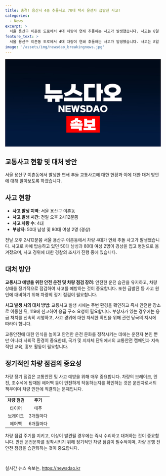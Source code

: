 ```yaml
---
title: 충격! 용산서 4중 추돌사고 70대 택시 운전자 급발진 사고!
categories:
  - News
excerpt: >
  서울 용산구 이촌동 도로에서 4대 차량이 연쇄 추돌하는 사고가 발생했습니다. 사고는 8일 오후 2시12분쯤 이촌동에서 발생했으며, 70대 운전기사 A씨의 택시가 차를 들이받아 4대가 연쇄 추돌했습니다. 이 사고로 50대 남성과 80대 여성 2명이 경상을 입고 병원으로 옮겨졌으며, A씨는 급발진인 것 같다고 주장했습니다. 경찰은 사고 경위를 조사 중이며, 실제 급발진 여부는 확인되지 않았습니다.
feature_text: >
  서울 용산구 이촌동 도로에서 4대 차량이 연쇄 추돌하는 사고가 발생했습니다. 사고는 8일 오후 2시12분쯤 이촌동에서 발생했으며, 70대 운전기사 A씨의 택시가 차를 들이받아 4대가 연쇄 추돌했습니다. 이 사고로 50대 남성과 80대 여성 2명이 경상을 입고 병원으로 옮겨졌으며, A씨는 급발진인 것 같다고 주장했습니다. 경찰은 사고 경위를 조사 중이며, 실제 급발진 여부는 확인되지 않았습니다.
image: '/assets/img/newsdao_breakingnews.jpg'
---
```


<p><img src="/assets/img/newsdao_breakingnews.jpg" alt="ranknews 속보" /></p>

<h2 data-ke-size="size26">교통사고 현황 및 대처 방안</h2>

<p data-ke-size="size16">서울 용산구 이촌동에서 발생한 연쇄 추돌 교통사고에 대한 현황과 이에 대한 대처 방안에 대해 알아보도록 하겠습니다.</p>

<h2 data-ke-size="size24">사고 현황</h2>

<ul>
    <li><b>사고 발생 지역</b>: 서울 용산구 이촌동</li>
    <li><b>사고 발생 시간</b>: 전일 오후 2시12분쯤</li>
    <li><b>사고 차량 수</b>: 4대</li>
    <li><b>부상자</b>: 50대 남성 및 80대 여성 2명 (경상)</li>
</ul>

<p data-ke-size="size16">전날 오후 2시12분쯤 서울 용산구 이촌동에서 차량 4대가 연쇄 추돌 사고가 발생했습니다. 사고로 차에 탑승하고 있던 50대 남성과 80대 여성 2명이 경상을 입고 병원으로 옮겨졌으며, 사고 경위에 대한 경찰의 조사가 진행 중에 있습니다.</p>

<h2 data-ke-size="size24">대처 방안</h2>

<p data-ke-size="size16"><b>교통사고 예방을 위한 안전 운전 및 차량 점검 장려</b>: 안전한 운전 습관을 유지하고, 차량 상태를 정기적으로 점검하여 사고를 예방하는 것이 중요합니다. 또한 급발진 등 사고 원인에 대비하기 위해 차량의 정기 점검이 필요합니다.</p>

<p data-ke-size="size16"><b>사고 발생 시의 대처 방법</b>: 교통사고 발생 시에는 주변 환경을 확인하고 즉시 안전한 장소로 이동한 뒤, 119에 신고하여 응급 구조 요청이 필요합니다. 부상자가 있는 경우에는 응급 처치를 신속히 시행하고, 사고 경위에 대한 자세한 확인을 위해 관련 당국의 지시에 따라야 합니다.</p>

<p data-ke-size="size16">교통안전에 대한 인식을 높이고 안전한 운전 문화를 정착시키는 데에는 운전자 본인 뿐만 아니라 사회적 환경이 중요한데, 국가 및 지자체 단위에서의 교통안전 캠페인과 지속적인 교육, 홍보 활동이 필요합니다.</p>

<h2 data-ke-size="size24">정기적인 차량 점검의 중요성</h2>

<p data-ke-size="size16">차량 정기 점검은 교통안전 및 사고 예방을 위해 매우 중요합니다. 차량의 브레이크, 엔진, 조수석에 탑재된 에어백 등이 안전하게 작동하는지를 확인하는 것은 운전자로서의 책무이며 차량 안전에 직결되는 문제입니다.</p>

<table>
    <tr>
        <td style="text-align: center; height: 17px;"><b>차량 점검</b></td>
        <td style="text-align: center; height: 17px;"><b>주기</b></td>
    </tr>
    <tr>
        <td style="text-align: center; height: 17px;">타이어</td>
        <td style="text-align: center; height: 17px;">매주</td>
    </tr>
    <tr>
        <td style="text-align: center; height: 17px;">브레이크</td>
        <td style="text-align: center; height: 17px;">3개월마다</td>
    </tr>
    <tr>
        <td style="text-align: center; height: 17px;">에어백</td>
        <td style="text-align: center; height: 17px;">6개월마다</td>
    </tr>
</table>

<p data-ke-size="size16">차량 점검 주기를 지키고, 이상이 발견될 경우에는 즉시 수리하고 대처하는 것이 중요합니다. 안전 운전문화를 정착시키기 위해 정기적인 차량 점검이 필수적이며, 차량 운행 전 안전 점검을 습관화하는 것이 중요합니다.</p>

<p data-ke-size="size16">&nbsp;</p>
실시간 뉴스 속보는, <a href="https://newsdao.kr" rel="dofollow">https://newsdao.kr</a>


